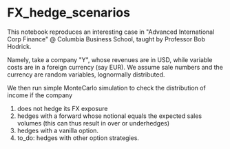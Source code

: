 # FX_hedge_scenarios

This notebook reproduces an interesting case in "Advanced International Corp Finance" @ Columbia Business School, taught by Professor Bob Hodrick.

Namely, take a company "Y", whose revenues are in USD, while variable costs are in a foreign currency (say EUR). 
We assume sale numbers and the currency are random variables, lognormally distributed.

We then run simple MonteCarlo simulation to check the distribution of income if the company 
1. does not hedge its FX exposure
2. hedges with a forward whose notional equals the expected sales volumes (this can thus result in over or underhedges)
3. hedges with a vanilla option.
4. to_do: hedges with other option strategies.


